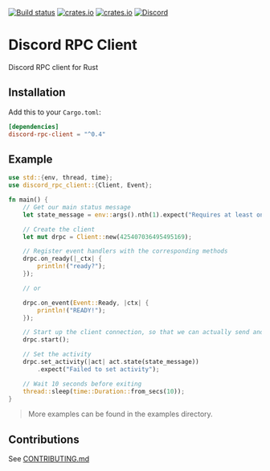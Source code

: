 [![Build status][appveyor-ci-badge]][appveyor-ci-page] [![crates.io][crates-io-badge-ver]][crates-io-page] [![crates.io][crates-io-badge-dl]][crates-io-page] [![Discord][discord-badge]][discord-invite]


# Discord RPC Client

Discord RPC client for Rust


## Installation

Add this to your `Cargo.toml`:

```toml
[dependencies]
discord-rpc-client = "^0.4"
```


## Example

```rust
use std::{env, thread, time};
use discord_rpc_client::{Client, Event};

fn main() {
    // Get our main status message
    let state_message = env::args().nth(1).expect("Requires at least one argument");

    // Create the client
    let mut drpc = Client::new(425407036495495169);

    // Register event handlers with the corresponding methods
    drpc.on_ready(|_ctx| {
        println!("ready?");
    });

    // or

    drpc.on_event(Event::Ready, |ctx| {
        println!("READY!");
    });

    // Start up the client connection, so that we can actually send and receive stuff
    drpc.start();

    // Set the activity
    drpc.set_activity(|act| act.state(state_message))
        .expect("Failed to set activity");

    // Wait 10 seconds before exiting
    thread::sleep(time::Duration::from_secs(10));
}
```

> More examples can be found in the examples directory.


## Contributions

See [CONTRIBUTING.md](CONTRIBUTING.md)


<!-- links -->

[gitlab-ci-badge]: https://gitlab.com/valeth/discord-rpc-client.rs/badges/master/pipeline.svg
[gitlab-repo-master]: https://gitlab.com/valeth/discord-rpc-client.rs/commits/master
[crates-io-badge-ver]: https://img.shields.io/crates/v/discord-rpc-client.svg
[crates-io-badge-dl]: https://img.shields.io/crates/d/discord-rpc-client.svg
[crates-io-page]: https://crates.io/crates/discord-rpc-client
[appveyor-ci-badge]: https://ci.appveyor.com/api/projects/status/3fba86eipx0sgsjp?svg=true
[appveyor-ci-page]: https://ci.appveyor.com/project/valeth/discord-rpc-client-rs
[discord-invite]: https://discordapp.com/invite/zfavwrA
[discord-badge]: https://discordapp.com/api/guilds/200751504175398912/widget.png
